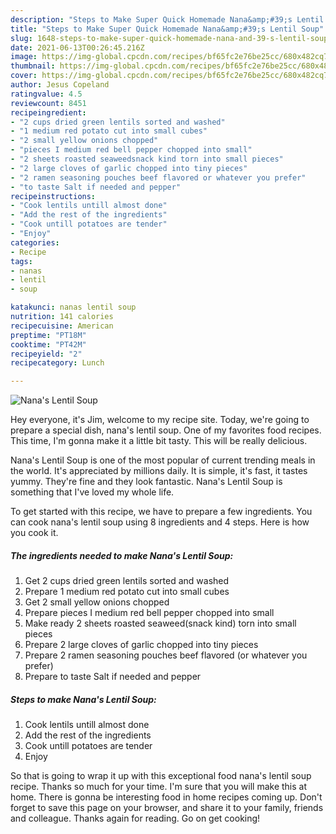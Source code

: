 ```yaml
---
description: "Steps to Make Super Quick Homemade Nana&amp;#39;s Lentil Soup"
title: "Steps to Make Super Quick Homemade Nana&amp;#39;s Lentil Soup"
slug: 1648-steps-to-make-super-quick-homemade-nana-and-39-s-lentil-soup
date: 2021-06-13T00:26:45.216Z
image: https://img-global.cpcdn.com/recipes/bf65fc2e76be25cc/680x482cq70/nanas-lentil-soup-recipe-main-photo.jpg
thumbnail: https://img-global.cpcdn.com/recipes/bf65fc2e76be25cc/680x482cq70/nanas-lentil-soup-recipe-main-photo.jpg
cover: https://img-global.cpcdn.com/recipes/bf65fc2e76be25cc/680x482cq70/nanas-lentil-soup-recipe-main-photo.jpg
author: Jesus Copeland
ratingvalue: 4.5
reviewcount: 8451
recipeingredient:
- "2 cups dried green lentils sorted and washed"
- "1 medium red potato cut into small cubes"
- "2 small yellow onions chopped"
- "pieces I medium red bell pepper chopped into small"
- "2 sheets roasted seaweedsnack kind torn into small pieces"
- "2 large cloves of garlic chopped into tiny pieces"
- "2 ramen seasoning pouches beef flavored or whatever you prefer"
- "to taste Salt if needed and pepper"
recipeinstructions:
- "Cook lentils untill almost done"
- "Add the rest of the ingredients"
- "Cook untill potatoes are tender"
- "Enjoy"
categories:
- Recipe
tags:
- nanas
- lentil
- soup

katakunci: nanas lentil soup 
nutrition: 141 calories
recipecuisine: American
preptime: "PT18M"
cooktime: "PT42M"
recipeyield: "2"
recipecategory: Lunch

---
```



![Nana&#39;s Lentil Soup](https://img-global.cpcdn.com/recipes/bf65fc2e76be25cc/680x482cq70/nanas-lentil-soup-recipe-main-photo.jpg)

Hey everyone, it's Jim, welcome to my recipe site. Today, we're going to prepare a special dish, nana&#39;s lentil soup. One of my favorites food recipes. This time, I'm gonna make it a little bit tasty. This will be really delicious.

Nana&#39;s Lentil Soup is one of the most popular of current trending meals in the world. It's appreciated by millions daily. It is simple, it's fast, it tastes yummy. They're fine and they look fantastic. Nana&#39;s Lentil Soup is something that I've loved my whole life.




To get started with this recipe, we have to prepare a few ingredients. You can cook nana&#39;s lentil soup using 8 ingredients and 4 steps. Here is how you cook it.

<!--inarticleads1-->

##### The ingredients needed to make Nana&#39;s Lentil Soup:

1. Get 2 cups dried green lentils sorted and washed
1. Prepare 1 medium red potato cut into small cubes
1. Get 2 small yellow onions chopped
1. Prepare pieces I medium red bell pepper chopped into small
1. Make ready 2 sheets roasted seaweed(snack kind) torn into small pieces
1. Prepare 2 large cloves of garlic chopped into tiny pieces
1. Prepare 2 ramen seasoning pouches beef flavored (or whatever you prefer)
1. Prepare to taste Salt if needed and pepper




<!--inarticleads2-->

##### Steps to make Nana&#39;s Lentil Soup:

1. Cook lentils untill almost done
1. Add the rest of the ingredients
1. Cook untill potatoes are tender
1. Enjoy




So that is going to wrap it up with this exceptional food nana&#39;s lentil soup recipe. Thanks so much for your time. I'm sure that you will make this at home. There is gonna be interesting food in home recipes coming up. Don't forget to save this page on your browser, and share it to your family, friends and colleague. Thanks again for reading. Go on get cooking!
